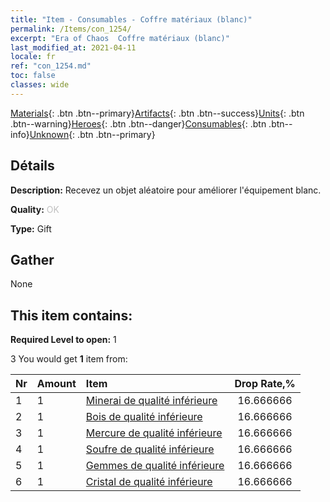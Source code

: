 ```yaml
---
title: "Item - Consumables - Coffre matériaux (blanc)"
permalink: /Items/con_1254/
excerpt: "Era of Chaos  Coffre matériaux (blanc)"
last_modified_at: 2021-04-11
locale: fr
ref: "con_1254.md"
toc: false
classes: wide
---
```

 [Materials](/fr/Items/){: .btn .btn--primary}[Artifacts](/fr/Items/Artifacts/){: .btn .btn--success}[Units](/fr/Items/Units/){: .btn .btn--warning}[Heroes](/fr/Items/Heroes/){: .btn .btn--danger}[Consumables](/fr/Items/Consumables/){: .btn .btn--info}[Unknown](/fr/Items/Unknown/){: .btn .btn--primary}

## Détails
 **Description:** Recevez un objet aléatoire pour améliorer l'équipement blanc.

 **Quality:** <span style="color: #C0C0C0">OK</span>

 **Type:** Gift

## Gather

  None

## This item contains:

 **Required Level to open:** 1

 3 You would get **1** item  from:

  | Nr | Amount |     Item    | Drop Rate,% |
  |:---|:-------|:------------|:---------:|
  | 1 | 1 | [Minerai de qualité inférieure](/fr/Items/mat_1/) | 16.666666 | 
  | 2 | 1 | [Bois de qualité inférieure](/fr/Items/mat_1/) | 16.666666 | 
  | 3 | 1 | [Mercure de qualité inférieure](/fr/Items/mat_2/) | 16.666666 | 
  | 4 | 1 | [Soufre de qualité inférieure](/fr/Items/mat_3/) | 16.666666 | 
  | 5 | 1 | [Gemmes de qualité inférieure](/fr/Items/mat_4/) | 16.666666 | 
  | 6 | 1 | [Cristal de qualité inférieure](/fr/Items/mat_5/) | 16.666666 | 
